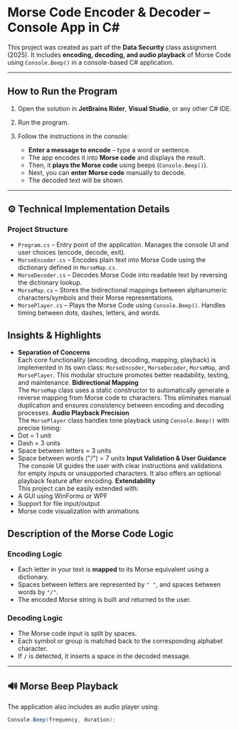 #  Morse Code Encoder & Decoder – Console App in C#

This project was created as part of the **Data Security** class assignment (2025). It includes **encoding, decoding, and audio playback** of Morse Code using `Console.Beep()` in a console-based C# application.

---

##  **How to Run the Program**

1. Open the solution in **JetBrains Rider**, **Visual Studio**, or any other C# IDE.
2. Run the program.
3. Follow the instructions in the console:

   -  **Enter a message to encode** – type a word or sentence.
   -  The app encodes it into **Morse code** and displays the result.
   -  Then, it **plays the Morse code** using beeps (`Console.Beep()`).
   -  Next, you can **enter Morse code** manually to decode.
   -  The decoded text will be shown.

---
## ⚙️ **Technical Implementation Details**

###  **Project Structure**

- `Program.cs` – Entry point of the application. Manages the console UI and user choices (encode, decode, exit).
- `MorseEncoder.cs` – Encodes plain text into Morse Code using the dictionary defined in `MorseMap.cs`.
- `MorseDecoder.cs` – Decodes Morse Code into readable text by reversing the dictionary lookup.
- `MorseMap.cs` – Stores the bidirectional mappings between alphanumeric characters/symbols and their Morse representations.
- `MorsePlayer.cs` – Plays the Morse Code using `Console.Beep()`. Handles timing between dots, dashes, letters, and words.

##  Insights & Highlights

-  **Separation of Concerns**  
  Each core functionality (encoding, decoding, mapping, playback) is implemented in its own class: `MorseEncoder`, `MorseDecoder`, `MorseMap`, and `MorsePlayer`. This modular structure promotes better readability, testing, and maintenance.
 **Bidirectional Mapping**  
  The `MorseMap` class uses a static constructor to automatically generate a reverse mapping from Morse code to characters. This eliminates manual duplication and ensures consistency between encoding and decoding processes.
**Audio Playback Precision**  
  The `MorsePlayer` class handles tone playback using `Console.Beep()` with precise timing:  
  - Dot = 1 unit  
  - Dash = 3 units  
  - Space between letters = 3 units  
  - Space between words ("/") = 7 units
**Input Validation & User Guidance**  
  The console UI guides the user with clear instructions and validations for empty inputs or unsupported characters. It also offers an optional playback feature after encoding.
**Extendability**  
  This project can be easily extended with:
  - A GUI using WinForms or WPF
  - Support for file input/output
  - Morse code visualization with animations


##  **Description of the Morse Code Logic**

###  **Encoding Logic**

- Each letter in your text is **mapped** to its Morse equivalent using a dictionary.
- Spaces between letters are represented by `" "`, and spaces between words by `"/"`.
- The encoded Morse string is built and returned to the user.

###  **Decoding Logic**

- The Morse code input is split by spaces.
- Each symbol or group is matched back to the corresponding alphabet character.
- If `/` is detected, it inserts a space in the decoded message.

---

## 🔊 **Morse Beep Playback**

The application also includes an audio player using:

```csharp
Console.Beep(frequency, duration);

